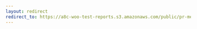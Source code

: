 ```yaml
---
layout: redirect
redirect_to: https://a8c-woo-test-reports.s3.amazonaws.com/public/pr-merge/43270/e2e/index.html
---
```


